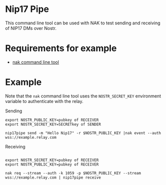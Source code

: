# Nip17 Pipe

This command line tool can be used with NAK to test sending and receiving of NIP17 DMs over Nostr.

# Requirements for example

* [nak command line tool](https://github.com/nbd-wtf/nak)

# Example

Note that the `nak` command line tool uses the `NOSTR_SECRET_KEY` environment variable to authenticate with the relay.

Sending
```
export NOSTR_PUBLIC_KEY=pubkey of RECEIVER
export NOSTR_SECRET_KEY=SECRETkey of SENDER

nip17pipe send -m "Hello Nip17" -r $NOSTR_PUBLIC_KEY |nak event --auth wss://example.relay.com
```

Receiving
```

export NOSTR_SECRET_KEY=pubkey of RECEIVER
export NOSTR_PUBLIC_KEY=pubkey of RECEIVER

nak req --stream --auth -k 1059 -p $NOSTR_PUBLIC_KEY --stream wss://example.relay.com | nip17pipe receive

```